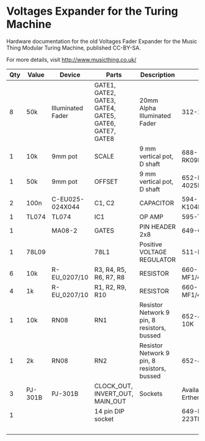 # Voltages Expander for the Turing Machine 

Hardware documentation for the old Voltages Fader Expander for the Music Thing Modular Turing Machine, published CC-BY-SA. 

For more details, visit http://www.musicthing.co.uk/

Qty | Value | Device | Parts | Description | Mouser
-- | -- | -- | -- | -- | --
8 | 50k | Illuminated Fader | GATE1, GATE2, GATE3, GATE4, GATE5, GATE6, GATE7, GATE8 | 20mm Alpha Illuminated Fader | 312-2045F-R50K
1 | 10k | 9mm pot | SCALE | 9 mm vertical pot, D shaft | 688-RK09K1130AH1
1 | 50k | 9mm pot | OFFSET | 9 mm vertical pot, D shaft | 652-PTV09A-4025FB503
2 | 100n | C-EU025-024X044 | C1, C2 | CAPACITOR | 594-K104K15X7RF5TH5
1 | TL074 | TL074 | IC1 | OP AMP | 595-TL074CN
1 |   | MA08-2 | GATES | PIN HEADER 2x8 | 649-67997-216HLF
1 | 78L09 |   | 78L1 | Positive VOLTAGE REGULATOR | 511-L78L09ACZ
6 | 10k | R-EU_0207/10 | R3, R4, R5, R6, R7, R8 | RESISTOR | 660-MF1/4DCT52A1002F
4 | 1k | R-EU_0207/10 | R1, R2, R9, R10 | RESISTOR | 660-MF1/4DCT52R1001F
1 | 10k | RN08 | RN1 | Resistor Network 9 pin, 8 resistors, bussed | 652-4609X-1LF-10K
1 | 2k | RN08 | RN2 | Resistor Network 9 pin, 8 resistors, bussed | 652-4609X-1LF-2K
3 | PJ-301B | PJ-301B | CLOCK_OUT, INVERT_OUT, MAIN_OUT | Sockets | Available from Erthenvar or Thonk
1 |   |   | 14 pin DIP socket |   | 649-DILB14P-223TLF
  |   |   |   |   |  
